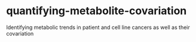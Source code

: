 # quantifying-metabolite-covariation
Identifying metabolic trends in patient and cell line cancers as well as their covariation
